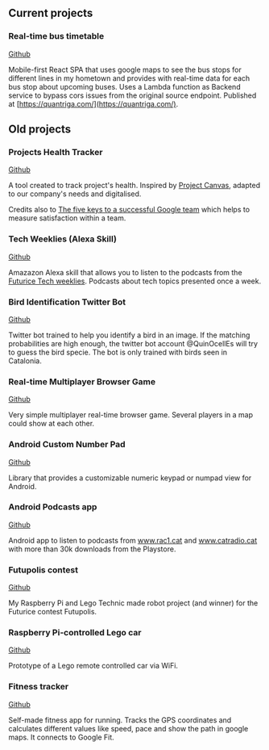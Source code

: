 
## Current projects

### Real-time bus timetable
[Github](https://github.com/joan-domingo/public-transport-map)

Mobile-first React SPA that uses google maps to see the bus stops for different lines in my hometown and provides with real-time data for each bus stop about upcoming buses.
Uses a Lambda function as Backend service to bypass cors issues from the original source endpoint. Published at [https://quantriga.com/](https://quantriga.com/).

## Old projects
### Projects Health Tracker 
[Github](https://github.com/joan-domingo/projects-tracker)

A tool created to track project's health. Inspired by [Project Canvas](http://www.projectcanvas.dk), adapted to our company's needs and digitalised. 

Credits also to [The five keys to a successful Google team](https://www.linkedin.com/pulse/5-keys-successful-google-team-project-aristotle-julian-pawley-lkecc/) 
which helps to measure satisfaction within a team.

### Tech Weeklies (Alexa Skill)
[Github](https://github.com/joan-domingo/tech-weeklies-alexa-skill)

Amazazon Alexa skill that allows you to listen to the podcasts from the [Futurice Tech weeklies](https://www.futurice.com/tech-weeklies). Podcasts about tech topics presented once a week.

### Bird Identification Twitter Bot
[Github](https://github.com/joan-domingo/bird-identification-twitter-bot)

Twitter bot trained to help you identify a bird in an image.
If the matching probabilities are high enough, the twitter bot account  @QuinOcellEs will try to guess the bird specie. The bot is only trained with birds seen in Catalonia.

### Real-time Multiplayer Browser Game
[Github](https://github.com/joan-domingo/realtime-multiplayer-browser-game)

Very simple multiplayer real-time browser game. Several players in a map could show at each other.

### Android Custom Number Pad
[Github](https://github.com/joan-domingo/CustomNumberPad)

Library that provides a customizable numeric keypad or numpad view for Android.

### Android Podcasts app
[Github](https://github.com/joan-domingo/Podcasts-RAC1-Android)

Android app to listen to podcasts from www.rac1.cat and www.catradio.cat with more than 30k downloads from the Playstore.

### Futupolis contest
[Github](https://github.com/joan-domingo/futupolis)

My Raspberry Pi and Lego Technic made robot project (and winner) for the Futurice contest Futupolis. 

### Raspberry Pi-controlled Lego car
[Github](https://github.com/joan-domingo/Raspberry-Pi-Controlled-Lego-Car)

Prototype of a Lego remote controlled car via WiFi.

### Fitness tracker
[Github](https://github.com/joan-domingo/FitnessTracker)

Self-made fitness app for running. Tracks the GPS coordinates and calculates different values like speed, pace and show the path in google maps. It connects to Google Fit.